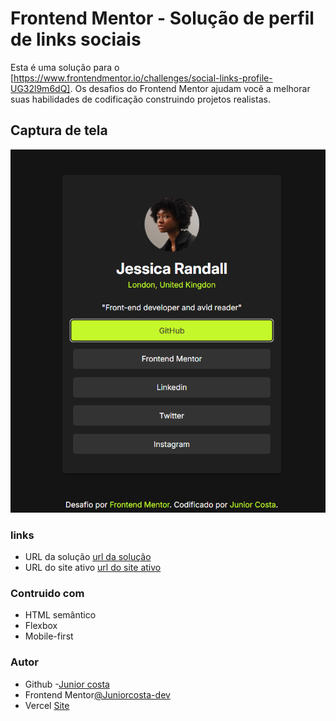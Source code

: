 # Frontend Mentor - Solução de perfil de links sociais

Esta é uma solução para o [https://www.frontendmentor.io/challenges/social-links-profile-UG32l9m6dQ]. Os desafios do Frontend Mentor ajudam você a melhorar suas habilidades de codificação construindo projetos realistas.

## Captura de tela
![Desenvolvedor front-end](./images/Captura%20de%20tela%202025-01-26%20170904.png)

### links
- URL da solução [url da solução](https://www.frontendmentor.io/challenges/social-links-profile-UG32l9m6dQ)
- URL do site ativo [url do site ativo]()

### Contruido com
- HTML semântico
- Flexbox
- Mobile-first

### Autor

- Github -[Junior costa](https://github.com/Juniorcosta-dev)
- Frontend Mentor[@Juniorcosta-dev](https://www.frontendmentor.io/profile/Juniorcosta-dev)
- Vercel [Site](https://links-sociais-perfil-4rotqzgot-juniors-projects-a8bc6dc1.vercel.app/)